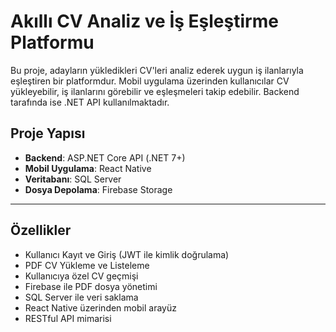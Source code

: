# Akıllı CV Analiz ve İş Eşleştirme Platformu

Bu proje, adayların yükledikleri CV'leri analiz ederek uygun iş ilanlarıyla eşleştiren bir platformdur. Mobil uygulama üzerinden kullanıcılar CV yükleyebilir, iş ilanlarını görebilir ve eşleşmeleri takip edebilir. Backend tarafında ise .NET API kullanılmaktadır.

## Proje Yapısı

- **Backend**: ASP.NET Core API (.NET 7+)
- **Mobil Uygulama**: React Native
- **Veritabanı**: SQL Server
- **Dosya Depolama**: Firebase Storage

---

## Özellikler

- Kullanıcı Kayıt ve Giriş (JWT ile kimlik doğrulama)
- PDF CV Yükleme ve Listeleme
- Kullanıcıya özel CV geçmişi
- Firebase ile PDF dosya yönetimi
- SQL Server ile veri saklama
- React Native üzerinden mobil arayüz
- RESTful API mimarisi
